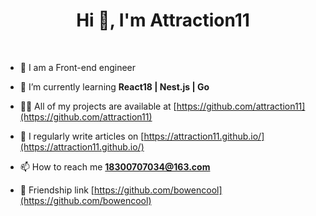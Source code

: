 <h1 align="center">Hi 👋, I'm Attraction11</h1>

<br />

- 🔭 I am a Front-end engineer

- 🌱 I’m currently learning **React18 | Nest.js | Go**

- 👨‍💻 All of my projects are available at [https://github.com/attraction11](https://github.com/attraction11)

- 📝 I regularly write articles on [https://attraction11.github.io/](https://attraction11.github.io/)

- 📫 How to reach me **18300707034@163.com**

- 🚀 Friendship link [https://github.com/bowencool](https://github.com/bowencool)

